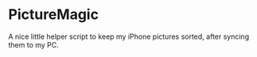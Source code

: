 # PictureMagic

A nice little helper script to keep my iPhone pictures sorted, after syncing them to my PC.
